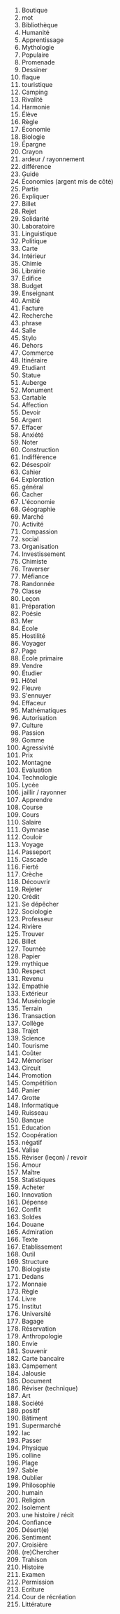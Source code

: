 1. Boutique
2. mot
3. Bibliothèque
4. Humanité
5. Apprentissage
6. Mythologie
7. Populaire
8. Promenade
9. Dessiner
10. flaque
11. touristique
12. Camping
13. Rivalité
14. Harmonie
15. Élève
16. Règle
17. Économie
18. Biologie
19. Épargne
20. Crayon
21. ardeur / rayonnement
22. différence
23. Guide
24. Économies (argent mis de côté)
25. Partie
26. Expliquer
27. Billet
28. Rejet
29. Solidarité
30. Laboratoire
31. Linguistique
32. Politique
33. Carte
34. Intérieur
35. Chimie
36. Librairie
37. Edifice
38. Budget
39. Enseignant
40. Amitié
41. Facture
42. Recherche
43. phrase
44. Salle
45. Stylo
46. Dehors
47. Commerce
48. Itinéraire
49. Etudiant
50. Statue
51. Auberge
52. Monument
53. Cartable
54. Affection
55. Devoir
56. Argent
57. Effacer
58. Anxiété
59. Noter
60. Construction
61. Indifférence
62. Désespoir
63. Cahier
64. Exploration
65. général
66. Cacher
67. L'économie
68. Géographie
69. Marché
70. Activité
71. Compassion
72. social
73. Organisation
74. Investissement
75. Chimiste
76. Traverser
77. Méfiance
78. Randonnée
79. Classe
80. Leçon
81. Préparation
82. Poésie
83. Mer
84. École
85. Hostilité
86. Voyager
87. Page
88. École primaire
89. Vendre
90. Étudier
91. Hôtel
92. Fleuve
93. S'ennuyer
94. Effaceur
95. Mathématiques
96. Autorisation
97. Culture
98. Passion
99. Gomme
100. Agressivité
101. Prix
102. Montagne
103. Evaluation
104. Technologie
105. Lycée
106. jaillir / rayonner
107. Apprendre
108. Course
109. Cours
110. Salaire
111. Gymnase
112. Couloir
113. Voyage
114. Passeport
115. Cascade
116. Fierté
117. Crèche
118. Découvrir
119. Rejeter
120. Crédit
121. Se dépêcher
122. Sociologie
123. Professeur
124. Rivière
125. Trouver
126. Billet
127. Tournée
128. Papier
129. mythique
130. Respect
131. Revenu
132. Empathie
133. Extérieur
134. Muséologie
135. Terrain
136. Transaction
137. Collège
138. Trajet
139. Science
140. Tourisme
141. Coûter
142. Mémoriser
143. Circuit
144. Promotion
145. Compétition
146. Panier
147. Grotte
148. Informatique
149. Ruisseau
150. Banque
151. Education
152. Coopération
153. négatif
154. Valise
155. Réviser (leçon) / revoir
156. Amour
157. Maître
158. Statistiques
159. Acheter
160. Innovation
161. Dépense
162. Conflit
163. Soldes
164. Douane
165. Admiration
166. Texte
167. Etablissement
168. Outil
169. Structure
170. Biologiste
171. Dedans
172. Monnaie
173. Règle
174. Livre
175. Institut
176. Université
177. Bagage
178. Réservation
179. Anthropologie
180. Envie
181. Souvenir
182. Carte bancaire
183. Campement
184. Jalousie
185. Document
186. Réviser (technique)
187. Art
188. Société
189. positif
190. Bâtiment
191. Supermarché
192. lac
193. Passer
194. Physique
195. colline
196. Plage
197. Sable
198. Oublier
199. Philosophie
200. humain
201. Religion
202. Isolement
203. une histoire / récit
204. Confiance
205. Désert(e)
206. Sentiment
207. Croisière
208. (re)Chercher
209. Trahison
210. Histoire
211. Examen
212. Permission
213. Ecriture
214. Cour de récréation
215. Littérature